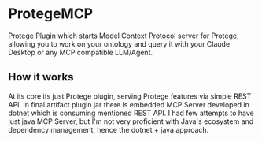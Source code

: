 # ProtegeMCP

[Protege](https://protege.stanford.edu/) Plugin which starts Model Context Protocol server for Protege, allowing you to work on your ontology and query it with your Claude Desktop or any MCP compatible LLM/Agent.

## How it works

At its core its just Protege plugin, serving Protege features via simple REST API.
In final artifact plugin jar there is embedded MCP Server developed in dotnet which is consuming mentioned REST API.
I had few attempts to have just java MCP Server, but I'm not very proficient with Java's ecosystem and dependency management, hence the dotnet + java approach.
